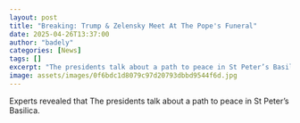 ```yaml
---
layout: post
title: "Breaking: Trump & Zelensky Meet At The Pope's Funeral"
date: 2025-04-26T13:37:00
author: "badely"
categories: [News]
tags: []
excerpt: "The presidents talk about a path to peace in St Peter’s Basilica."
image: assets/images/0f6bdc1d8079c97d20793dbbd9544f6d.jpg
---
```


Experts revealed that The presidents talk about a path to peace in St Peter’s Basilica.

